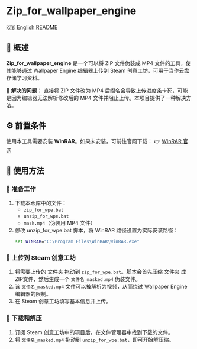 # Zip_for_wallpaper_engine

[🇬🇧 English README](README.md)

## 📌 概述
**Zip_for_wallpaper_engine** 是一个可以将 ZIP 文件伪装成 MP4 文件的工具，使其能够通过 Wallpaper Engine 编辑器上传到 Steam 创意工坊，可用于当作云盘存储学习资料。

🔹 **解决的问题：**
直接将 ZIP 文件改为 MP4 后缀名会导致上传进度条卡死，可能是因为编辑器无法解析修改后的 MP4 文件并阻止上传。本项目提供了一种解决方法。

## ⚙️ 前置条件
使用本工具需要安装 **WinRAR**。如果未安装，可前往官网下载：
👉 [WinRAR 官网](https://www.win-rar.com/)

## 📖 使用方法

### 🔹 准备工作
1. 下载本仓库中的文件：
   - `zip_for_wpe.bat`
   - `unzip_for_wpe.bat`
   - `mask.mp4`（伪装用 MP4 文件）
2. 修改 unzip_for_wpe.bat 脚本，将 WinRAR 路径设置为实际安装路径：
   ```bat
   set WINRAR="C:\Program Files\WinRAR\WinRAR.exe"
   ```

### 🔹 上传到 Steam 创意工坊
1. 将需要上传的 文件夹 拖动到 `zip_for_wpe.bat`。脚本会首先压缩 文件夹 成 ZIP文件，然后生成一个 `文件名_masked.mp4` 伪装文件。
2. 该 `文件名_masked.mp4` 文件可以被解析为视频，从而绕过 Wallpaper Engine 编辑器的限制。
3. 在 Steam 创意工坊填写基本信息并上传。

### 🔹 下载和解压
1. 订阅 Steam 创意工坊中的项目后，在文件管理器中找到下载的文件。
2. 将 `文件名_masked.mp4` 拖动到 `unzip_for_wpe.bat`，即可开始解压缩。
